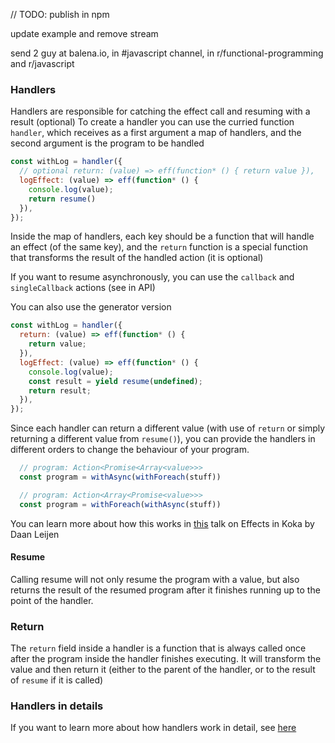 // TODO: 
publish in npm

update example and remove stream

send 2 guy at balena.io, in #javascript channel, in r/functional-programming and r/javascript

### Handlers

Handlers are responsible for catching the effect call and resuming with a result (optional)
To create a handler you can use the curried function `handler`, which receives as a first argument a map of handlers, and the second argument is the program to be handled

```javascript
const withLog = handler({
  // optional return: (value) => eff(function* () { return value }),
  logEffect: (value) => eff(function* () {
    console.log(value);
    return resume()
  }),
});
```

Inside the map of handlers, each key should be a function that will handle an effect (of the same key), and the `return` function is a special function that transforms the result of the handled action (it is optional)

If you want to resume asynchronously, you can use the `callback` and `singleCallback` actions (see in API)

You can also use the generator version

```javascript
const withLog = handler({
  return: (value) => eff(function* () {
    return value;
  }),
  logEffect: (value) => eff(function* () {
    console.log(value);
    const result = yield resume(undefined);
    return result;
  }),
});
```

Since each handler can return a different value (with use of `return` or simply returning a different value from `resume()`), you can provide the handlers in different orders to change the behaviour of your program.
```javascript
  // program: Action<Promise<Array<value>>>
  const program = withAsync(withForeach(stuff))

  // program: Action<Array<Promise<value>>>
  const program = withForeach(withAsync(stuff))
```
You can learn more about how this works in <a href="https://awesomereact.com/videos/hrBq8R_kxI0" target="_blank">this</a> talk on Effects in Koka by Daan Leijen 


#### Resume

Calling resume will not only resume the program with a value, but also returns the result of the resumed program after it finishes running up to the point of the handler.

### Return

The `return` field inside a handler is a function that is always called once after the program inside the handler finishes executing. It will transform the value and then return it (either to the parent of the handler, or to the result of `resume` if it is called)

### Handlers in details
If you want to learn more about how handlers work in detail, see <a href="https://www.eff-lang.org/handlers-tutorial.pdf">here</a>



